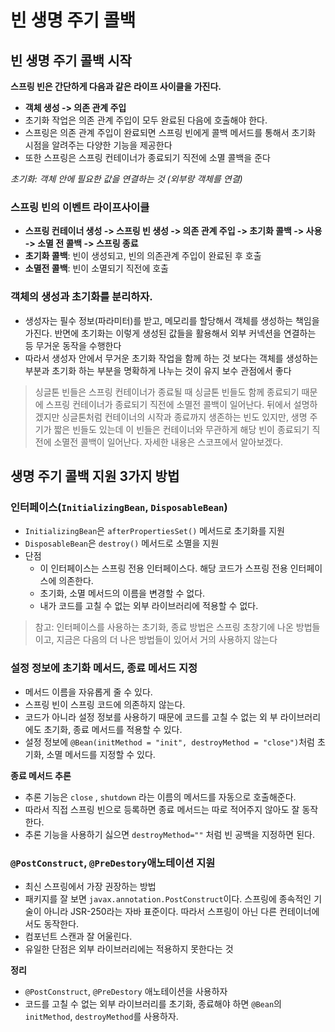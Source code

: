 # 빈 생명 주기 콜백
## 빈 생명 주기 콜백 시작

**스프링 빈은 간단하게 다음과 같은 라이프 사이클을 가진다.**

- **객체 생성 -> 의존 관계 주입**
- 초기화 작업은 의존 관계 주입이 모두 완료된 다음에 호출해야 한다.
- 스프링은 의존 관계 주입이 완료되면 스프링 빈에게 콜백 메서드를 통해서 초기화 시점을 알려주는 다양한 기능을 제공한다
- 또한 스프링은 스프링 컨테이너가 종료되기 직전에 소멸 콜백을 준다

*초기화: 객체 안에 필요한 값을 연결하는 것 (외부랑 객체를 연결)*

### **스프링 빈의 이벤트 라이프사이클**

- **스프링 컨테이너 생성 -> 스프링 빈 생성 -> 의존 관계 주입 -> 초기화 콜백 -> 사용 -> 소멸 전 콜백 -> 스프링 종료**
- **초기화 콜백**: 빈이 생성되고, 빈의 의존관계 주입이 완료된 후 호출
- **소멸전 콜백**: 빈이 소멸되기 직전에 호출

### **객체의 생성과 초기화를 분리하자.**

- 생성자는 필수 정보(파라미터)를 받고, 메모리를 할당해서 객체를 생성하는 책임을 가진다. 반면에 초기화는 이렇게 생성된 값들을 활용해서 외부 커넥션을 연결하는 등 무거운 동작을 수행한다
- 따라서 생성자 안에서 무거운 초기화 작업을 함께 하는 것 보다는 객체를 생성하는 부분과 초기화 하는 부분을 명확하게 나누는 것이 유지 보수 관점에서 좋다

> 싱글톤 빈들은 스프링 컨테이너가 종료될 때 싱글톤 빈들도 함께 종료되기 때문에 스프링 컨테이너가 종료되기 직전에 소멸전 콜백이 일어난다. 뒤에서 설명하겠지만 싱글톤처럼 컨테이너의 시작과 종료까지 생존하는 빈도 있지만, 생명 주기가 짧은 빈들도 있는데 이 빈들은 컨테이너와 무관하게 해당 빈이 종료되기 직전에 소멸전 콜백이 일어난다. 자세한 내용은 스코프에서 알아보겠다.
>

## 생명 주기 콜백 지원 3가지 방법

### 인터페이스(`InitializingBean`, `DisposableBean`)

- `InitializingBean`은 `afterPropertiesSet()` 메서드로 초기화를 지원
- `DisposableBean`은 `destroy()` 메서드로 소멸을 지원
- 단점
    - 이 인터페이스는 스프링 전용 인터페이스다. 해당 코드가 스프링 전용 인터페이스에 의존한다.
    - 초기화, 소멸 메서드의 이름을 변경할 수 없다.
    - 내가 코드를 고칠 수 없는 외부 라이브러리에 적용할 수 없다.

> 참고: 인터페이스를 사용하는 초기화, 종료 방법은 스프링 초창기에 나온 방법들이고, 지금은 다음의 더 나은 방법들이 있어서 거의 사용하지 않는다
>

### 설정 정보에 초기화 메서드, 종료 메서드 지정

- 메서드 이름을 자유롭게 줄 수 있다.
- 스프링 빈이 스프링 코드에 의존하지 않는다.
- 코드가 아니라 설정 정보를 사용하기 때문에 코드를 고칠 수 없는 외 부 라이브러리에도 초기화, 종료 메서드를 적용할 수 있다.
- 설정 정보에 `@Bean(initMethod = "init", destroyMethod = "close")`처럼 초기화, 소멸 메서드를
  지정할 수 있다.

**종료 메서드 추론**

- 추론 기능은 `close` , `shutdown` 라는 이름의 메서드를 자동으로 호출해준다.
- 따라서 직접 스프링 빈으로 등록하면 종료 메서드는 따로 적어주지 않아도 잘 동작한다.
- 추론 기능을 사용하기 싫으면 `destroyMethod=""` 처럼 빈 공백을 지정하면 된다.

### `@PostConstruct`, `@PreDestory`애노테이션 지원

- 최신 스프링에서 가장 권장하는 방법
- 패키지를 잘 보면 `javax.annotation.PostConstruct`이다. 스프링에 종속적인 기술이 아니라 JSR-250라는 자바 표준이다. 따라서 스프링이 아닌 다른 컨테이너에서도 동작한다.
- 컴포넌트 스캔과 잘 어울린다.
- 유일한 단점은 외부 라이브러리에는 적용하지 못한다는 것

**정리**

- `@PostConstruct`, `@PreDestory` 애노테이션을 사용하자
- 코드를 고칠 수 없는 외부 라이브러리를 초기화, 종료해야 하면 `@Bean`의 `initMethod`, `destroyMethod`를 사용하자.
